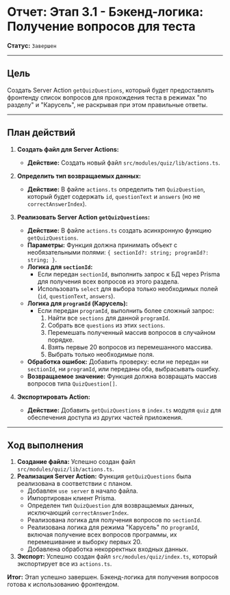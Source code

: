 # Отчет: Этап 3.1 - Бэкенд-логика: Получение вопросов для теста

**Статус:** `Завершен`

---

## Цель

Создать Server Action `getQuizQuestions`, который будет предоставлять фронтенду список вопросов для прохождения теста в режимах "по разделу" и "Карусель", не раскрывая при этом правильные ответы.

---

## План действий

1.  **Создать файл для Server Actions:**
    - **Действие:** Создать новый файл `src/modules/quiz/lib/actions.ts`.

2.  **Определить тип возвращаемых данных:**
    - **Действие:** В файле `actions.ts` определить тип `QuizQuestion`, который будет содержать `id`, `questionText` и `answers` (но не `correctAnswerIndex`).

3.  **Реализовать Server Action `getQuizQuestions`:**
    - **Действие:** В файле `actions.ts` создать асинхронную функцию `getQuizQuestions`.
    - **Параметры:** Функция должна принимать объект с необязательными полями: `{ sectionId?: string; programId?: string; }`.
    - **Логика для `sectionId`:**
        - Если передан `sectionId`, выполнить запрос к БД через Prisma для получения всех вопросов из этого раздела.
        - Использовать `select` для выбора только необходимых полей (`id`, `questionText`, `answers`).
    - **Логика для `programId` (Карусель):**
        - Если передан `programId`, выполнить более сложный запрос:
            1. Найти все `sections` для данной `programId`.
            2. Собрать все `questions` из этих `sections`.
            3. Перемешать полученный массив вопросов в случайном порядке.
            4. Взять первые 20 вопросов из перемешанного массива.
            5. Выбрать только необходимые поля.
    - **Обработка ошибок:** Добавить проверку: если не передан ни `sectionId`, ни `programId`, или переданы оба, выбрасывать ошибку.
    - **Возвращаемое значение:** Функция должна возвращать массив вопросов типа `QuizQuestion[]`.

4.  **Экспортировать Action:**
    - **Действие:** Добавить `getQuizQuestions` в `index.ts` модуля `quiz` для обеспечения доступа из других частей приложения.

---

## Ход выполнения

1.  **Создание файла:** Успешно создан файл `src/modules/quiz/lib/actions.ts`.
2.  **Реализация Server Action:** Функция `getQuizQuestions` была реализована в соответствии с планом.
    - Добавлен `use server` в начало файла.
    - Импортирован клиент Prisma.
    - Определен тип `QuizQuestion` для возвращаемых данных, исключающий `correctAnswerIndex`.
    - Реализована логика для получения вопросов по `sectionId`.
    - Реализована логика для режима "Карусель" по `programId`, включая получение всех вопросов программы, их перемешивание и выборку первых 20.
    - Добавлена обработка некорректных входных данных.
3.  **Экспорт:** Успешно создан файл `src/modules/quiz/index.ts`, который экспортирует все из `actions.ts`.

**Итог:** Этап успешно завершен. Бэкенд-логика для получения вопросов готова к использованию фронтендом.
